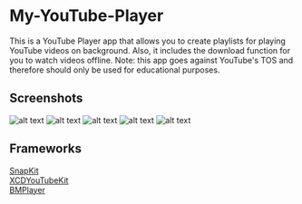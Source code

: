 # My-YouTube-Player
This is a YouTube Player app that allows you to create playlists for playing YouTube videos on background. Also, it includes the download function for you to watch videos offline.
Note: this app goes against YouTube's TOS and therefore should only be used for educational purposes.

## Screenshots
![alt text](https://i.imgur.com/Wzh31m7.png)
![alt text](https://i.imgur.com/cyS81km.png)
![alt text](https://i.imgur.com/HfUdQnZ.png)
![alt text](https://i.imgur.com/Fw4HRZ2.png)
![alt text](https://i.imgur.com/HWJuHmu.png)

## Frameworks
[SnapKit](https://github.com/SnapKit/SnapKit)  
[XCDYouTubeKit](https://github.com/0xced/XCDYouTubeKit)  
[BMPlayer](https://github.com/BrikerMan/BMPlayer)  
